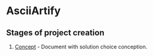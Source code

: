 # AsciiArtify

## Stages of project creation

1. [Concept](./doc/Concept.md) - Document with solution choice conception.
